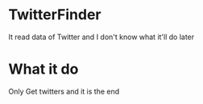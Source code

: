 # TwitterFinder
It read data of Twitter and I don't know what it'll do later

# What it do
Only Get twitters and it is the end
